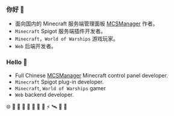 ### 你好 👋

- 面向国内的 Minecraft 服务端管理面板 [MCSManager](https://github.com/MCSManager) 作者。
- `Minecraft` Spigot 服务端插件开发者。
- `Minecraft`，`World of Warships` 游戏玩家。
- `Web` 后端开发者。



### Hello 🚀

- Full Chinese [MCSManager](https://github.com/MCSManager) Minecraft control panel developer.
- `Minecraft` Spigot plug-in developer.
- `Minecraft`, `World of Warships` gamer
- `Web` backend developer.


🌐 💌 🥪 🍉 🥚 💩 🍎 🎈 ⚡ 🛰️ 🎃 🥯
